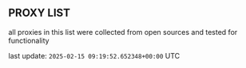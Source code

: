 ## PROXY LIST

all proxies in this list were collected from open sources and tested for functionality

last update: `2025-02-15 09:19:52.652348+00:00` UTC